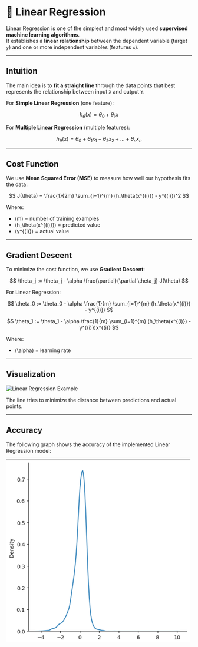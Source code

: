 # 📘 Linear Regression

Linear Regression is one of the simplest and most widely used **supervised machine learning algorithms**.  
It establishes a **linear relationship** between the dependent variable (target `y`) and one or more independent variables (features `x`).  

---

##  Intuition

The main idea is to **fit a straight line** through the data points that best represents the relationship between input `X` and output `Y`.

For **Simple Linear Regression** (one feature):

$$
h_\theta(x) = \theta_0 + \theta_1 x
$$

For **Multiple Linear Regression** (multiple features):

$$
h_\theta(x) = \theta_0 + \theta_1x_1 + \theta_2x_2 + ... + \theta_nx_n
$$

---

##  Cost Function

We use **Mean Squared Error (MSE)** to measure how well our hypothesis fits the data:

$$
J(\theta) = \frac{1}{2m} \sum_{i=1}^{m} (h_\theta(x^{(i)}) - y^{(i)})^2
$$

Where:
- \(m\) = number of training examples  
- \(h_\theta(x^{(i)})\) = predicted value  
- \(y^{(i)}\) = actual value  

---

##  Gradient Descent

To minimize the cost function, we use **Gradient Descent**:

$$
\theta_j := \theta_j - \alpha \frac{\partial}{\partial \theta_j} J(\theta)
$$

For Linear Regression:

$$
\theta_0 := \theta_0 - \alpha \frac{1}{m} \sum_{i=1}^{m} (h_\theta(x^{(i)}) - y^{(i)})
$$

$$
\theta_1 := \theta_1 - \alpha \frac{1}{m} \sum_{i=1}^{m} (h_\theta(x^{(i)}) - y^{(i)})x^{(i)}
$$

Where:
- \(\alpha\) = learning rate  

---

##  Visualization

![Linear Regression Example](https://upload.wikimedia.org/wikipedia/commons/3/3a/Linear_regression.svg)

The line tries to minimize the distance between predictions and actual points.

---

##  Accuracy

The following graph shows the accuracy of the implemented Linear Regression model:

<img src="accuracy.png" alt="Accuracy Graph" width="500"/>
